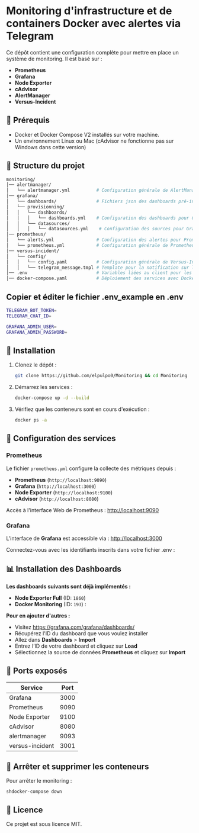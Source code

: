 # Monitoring d'infrastructure et de containers Docker avec alertes via Telegram

Ce dépôt contient une configuration complète pour mettre en place un système de monitoring. Il est basé sur :
- **Prometheus**
- **Grafana**
- **Node Exporter**
- **cAdvisor**
- **AlertManager**
- **Versus-Incident**

## 📌 Prérequis

- Docker et Docker Compose V2 installés sur votre machine.
- Un environnement Linux ou Mac (cAdvisor ne fonctionne pas sur Windows dans cette version)

## 📂 Structure du projet

```sh
monitoring/
│── alertmanager/
│   └── alertmanager.yml          # Configuration générale de AlertManager
│── grafana/
│   └── dashboards/               # Fichiers json des dashboards pré-installés
│   └── provisionning/
│   │   └── dashboards/
│   │   │   └── dashboards.yml    # Configuration des dashboards pour Grafana
│   │   └── datasources/
│   │   │   └── datasources.yml    # Configuration des sources pour Grafana
│── prometheus/
│   └── alerts.yml                # Configuration des alertes pour Prometheus
│   └── prometheus.yml            # Configuration générale de Prometheus
│── versus-incident/
│   └── config/
│   │   └── config.yaml           # Configuration générale de Versus-Incident
│   │   └── telegram_message.tmpl # Template pour la notification sur le client Telegram
│── .env                          # Variables liées au client pour les notifications, ici Telegram
│── docker-compose.yaml           # Déploiement des services avec Docker Compose
```

## Copier et éditer le fichier .env_example en .env

```sh
TELEGRAM_BOT_TOKEN=
TELEGRAM_CHAT_ID=

GRAFANA_ADMIN_USER=
GRAFANA_ADMIN_PASSWORD=
```

## 🚀 Installation  

1. Clonez le dépôt :  

   ```sh
   git clone https://github.com/elpulpo0/Monitoring && cd Monitoring
   ```  

2. Démarrez les services :  

   ```sh
   docker-compose up -d --build
   ```  

3. Vérifiez que les conteneurs sont en cours d'exécution :  

   ```sh
   docker ps -a
   ```  

## 🔧 Configuration des services  

### Prometheus  

Le fichier `prometheus.yml` configure la collecte des métriques depuis :  
- **Prometheus** (`http://localhost:9090`)  
- **Grafana** (`http://localhost:3000`)  
- **Node Exporter** (`http://localhost:9100`)  
- **cAdvisor** (`http://localhost:8080`)  

Accès à l'interface Web de Prometheus : [http://localhost:9090](http://localhost:9090)  

### Grafana  

L'interface de **Grafana** est accessible via : [http://localhost:3000](http://localhost:3000)  

Connectez-vous avec les identifiants inscrits dans votre fichier .env :  

## 📊 Installation des Dashboards  

**Les dashboards suivants sont déjà implémentés :**

- **Node Exporter Full** (ID: `1860`)
- **Docker Monitoring** (ID: `193`) :

**Pour en ajouter d'autres :**

- Visitez https://grafana.com/grafana/dashboards/
- Récupérez l'ID du dashboard que vous voulez installer
- Allez dans **Dashboards** > **Import**  
- Entrez l’ID de votre dashboard et cliquez sur **Load**  
- Sélectionnez la source de données **Prometheus** et cliquez sur **Import**  

## 📌 Ports exposés  

| Service          | Port |
|------------------|------|
| Grafana          | 3000 |
| Prometheus       | 9090 |
| Node Exporter    | 9100 |
| cAdvisor         | 8080 |
| alertmanager     | 9093 |
| versus-incident  | 3001 |

## 🛑 Arrêter et supprimer les conteneurs  

Pour arrêter le monitoring :  

```shdocker-compose down```  

## 📝 Licence  

Ce projet est sous licence MIT.  
